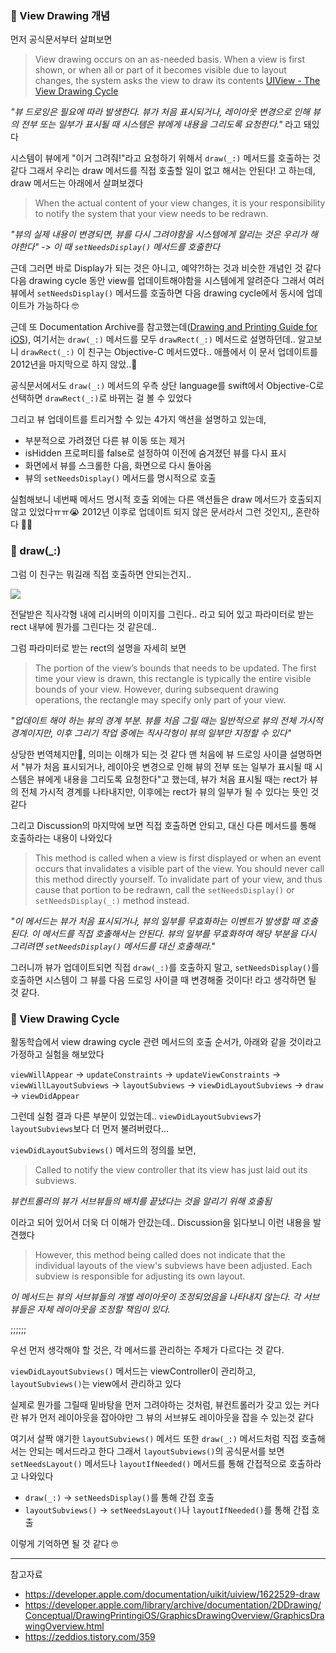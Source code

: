 ### 📌 View Drawing 개념

먼저 공식문서부터 살펴보면

> View drawing occurs on an as-needed basis. When a view is first shown, or when all or part of it becomes visible due to layout changes, the system asks the view to draw its contents
[UIView - The View Drawing Cycle](https://developer.apple.com/documentation/uikit/uiview)

_"뷰 드로잉은 필요에 따라 발생한다. 뷰가 처음 표시되거나, 레이아웃 변경으로 인해 뷰의 전부 또는 일부가 표시될 때 
시스템은 뷰에게 내용을 그리도록 요청한다."_ 라고 돼있다

시스템이 뷰에게 "이거 그려줘!"라고 요청하기 위해서 `draw(_:)` 메서드를 호출하는 것 같다
그래서 우리는 draw 메서드를 직접 호출할 일이 없고 해서는 안된다! 고 하는데, draw 메서드는 아래에서 살펴보겠다

> When the actual content of your view changes, it is your responsibility to notify the system that your view needs to be redrawn.

_"뷰의 실제 내용이 변경되면, 뷰를 다시 그려야함을 시스템에게 알리는 것은 우리가 해야한다"
-> 이 때 `setNeedsDisplay()` 메서드를 호출한다_

근데 그러면 바로 Display가 되는 것은 아니고, 예약?!하는 것과 비슷한 개념인 것 같다
다음 drawing cycle 동안 view를 업데이트해야함을 시스템에게 알려준다
그래서 여러 뷰에서 `setNeedsDisplay()` 메서드를 호출하면 다음 drawing cycle에서 동시에 업데이트가 가능하다 🤓

근데 또 Documentation Archive를 참고했는데([Drawing and Printing Guide for iOS](https://developer.apple.com/library/archive/documentation/2DDrawing/Conceptual/DrawingPrintingiOS/GraphicsDrawingOverview/GraphicsDrawingOverview.html)), 
여기서는 `draw(_:)` 메서드를 모두 `drawRect(_:)` 메서드로 설명하던데..
알고보니 `drawRect(_:)` 이 친구는 Objective-C 메서드였다.. 애플에서 이 문서 업데이트를 2012년을 마지막으로 하지 않았..🥲

공식문서에서도 `draw(_:)` 메서드의 우측 상단 language를 swift에서 Objective-C로 선택하면 `drawRect(_:)`로 바뀌는 걸 볼 수 있었다

그리고 뷰 업데이트를 트리거할 수 있는 4가지 액션을 설명하고 있는데,
- 부분적으로 가려졌던 다른 뷰 이동 또는 제거
- isHidden 프로퍼티를 false로 설정하여 이전에 숨겨졌던 뷰를 다시 표시
- 화면에서 뷰를 스크롤한 다음, 화면으로 다시 돌아옴
- 뷰의 `setNeedsDisplay()` 메서드를 명시적으로 호출

실험해보니 네번째 메서드 명시적 호출 외에는 다른 액션들은 draw 메서드가 호출되지 않고 있었다ㅠㅠ😭
2012년 이후로 업데이트 되지 않은 문서라서 그런 것인지,, 혼란하다 😵‍💫

### 📌 draw(_:)

그럼 이 친구는 뭐길래 직접 호출하면 안되는건지..

![](https://velog.velcdn.com/images/marisol/post/2f49c387-487e-4fdf-8b8c-06138cdd0e3d/image.png)

전달받은 직사각형 내에 리시버의 이미지를 그린다.. 라고 되어 있고
파라미터로 받는 rect 내부에 뭔가를 그린다는 것 같은데..

그럼 파라미터로 받는 rect의 설명을 자세히 보면

> The portion of the view’s bounds that needs to be updated. The first time your view is drawn, this rectangle is typically the entire visible bounds of your view. However, during subsequent drawing operations, the rectangle may specify only part of your view.

_"업데이트 해야 하는 뷰의 경계 부분. 뷰를 처음 그릴 때는 일반적으로 뷰의 전체 가시적 경계이지만, 이후 그리기 작업 중에는 직사각형이 뷰의 일부만 지정할 수 있다"_

상당한 번역체지만🥲, 의미는 이해가 되는 것 같다
맨 처음에 뷰 드로잉 사이클 설명하면서 "뷰가 처음 표시되거나, 레이아웃 변경으로 인해 뷰의 전부 또는 일부가 표시될 때 시스템은 뷰에게 내용을 그리도록 요청한다"고 했는데,
뷰가 처음 표시될 때는 rect가 뷰의 전체 가시적 경계를 나타내지만, 이후에는 rect가 뷰의 일부가 될 수 있다는 뜻인 것 같다

그리고 Discussion의 마지막에 보면 직접 호출하면 안되고, 대신 다른 메서드를 통해 호출하라는 내용이 나와있다

> This method is called when a view is first displayed or when an event occurs that invalidates a visible part of the view. You should never call this method directly yourself. To invalidate part of your view, and thus cause that portion to be redrawn, call the `setNeedsDisplay()` or `setNeedsDisplay(_:)` method instead.

_"이 메서드는 뷰가 처음 표시되거나, 뷰의 일부를 무효화하는 이벤트가 발생할 때 호출된다. 이 메서드를 직접 호출해서는 안된다.
뷰의 일부를 무효화하여 해당 부분을 다시 그리려면 `setNeedsDisplay()` 메서드를 대신 호출해라."_

그러니까 뷰가 업데이트되면 직접 `draw(_:)`를 호출하지 말고, `setNeedsDisplay()`를 호출하면
시스템이 그 뷰를 다음 드로잉 사이클 때 변경해줄 것이다! 라고 생각하면 될 것 같다.

### 📌 View Drawing Cycle

활동학습에서 view drawing cycle 관련 메서드의 호출 순서가, 아래와 같을 것이라고 가정하고 실험을 해보았다

`viewWillAppear` -> `updateConstraints` -> `updateViewConstraints` -> `viewWillLayoutSubviews` -> `layoutSubviews` -> `viewDidLayoutSubviews` -> `draw` -> `viewDidAppear`

그런데 실험 결과 다른 부분이 있었는데..
`viewDidLayoutSubviews`가 `layoutSubviews`보다 더 먼저 불려버렸다...[](https://velog.velcdn.com/images/marisol/post/92607e46-f32d-4b36-9358-77750cea46cf/image.png)

`viewDidLayoutSubviews()` 메서드의 정의를 보면, 

> Called to notify the view controller that its view has just laid out its subviews.

_뷰컨트롤러의 뷰가 서브뷰들의 배치를 끝냈다는 것을 알리기 위해 호출됨_

이라고 되어 있어서 더욱 더 이해가 안갔는데.. Discussion을 읽다보니 이런 내용을 발견했다

> However, this method being called does not indicate that the individual layouts of the view's subviews have been adjusted. Each subview is responsible for adjusting its own layout.

_이 메서드는 뷰의 서브뷰들의 개별 레이아웃이 조정되었음을 나타내지 않는다. 각 서브뷰들은 자체 레이아웃을 조정할 책임이 있다._

;;;;;;

우선 먼저 생각해야 할 것은, 각 메서드를 관리하는 주체가 다르다는 것 같다.

`viewDidLayoutSubviews()` 메서드는 viewController이 관리하고,
`layoutSubviews()`는 view에서 관리하고 있다

실제로 뭔가를 그릴때 밑바탕을 먼저 그려야하는 것처럼, 뷰컨트롤러가 갖고 있는 커다란 뷰가 먼저 레이아웃을 잡아야만 그 뷰의 서브뷰도 레이아웃을 잡을 수 있는것 같다

여기서 살짝 얘기한 `layoutSubviews()` 메서드 또한 `draw(_:)` 메서드처럼 직접 호출해서는 안되는 메서드라고 한다
그래서 `layoutSubviews()`의 공식문서를 보면 `setNeedsLayout()` 메서드나 `layoutIfNeeded()` 메서드를 통해 간접적으로 호출하라고 나와있다

- `draw(_:)` -> `setNeedsDisplay()`를 통해 간접 호출
- `layoutSubviews()` -> `setNeedsLayout()`나 `layoutIfNeeded()`를 통해 간접 호출

이렇게 기억하면 될 것 같다 🤓

---

참고자료
- https://developer.apple.com/documentation/uikit/uiview/1622529-draw
- https://developer.apple.com/library/archive/documentation/2DDrawing/Conceptual/DrawingPrintingiOS/GraphicsDrawingOverview/GraphicsDrawingOverview.html
- https://zeddios.tistory.com/359
